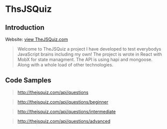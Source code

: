 # ThsJSQuiz

## Introduction

Website: [view TheJSQuiz.com](https://www.thejsquiz.com "TheJSQuiz")

>Welcome to TheJSQuiz a project I have developed to test everybodys JavaScript brains including my own! 
The project is wrote in React with MobX for state managment. The API is using hapi and mongoose. Along with a whole load of other technologies.

## Code Samples

> http://thejsquiz.com/api/questions

> http://thejsquiz.com/api/questions/beginner

> http://thejsquiz.com/api/questions/intermediate

> http://thejsquiz.com/api/questions/advanced
